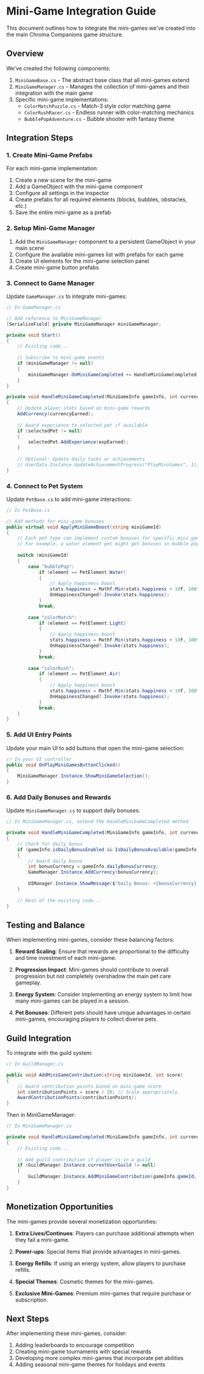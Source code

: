 # Mini-Game Integration Guide

This document outlines how to integrate the mini-games we've created into the main Chroma Companions game structure.

## Overview

We've created the following components:

1. `MiniGameBase.cs` - The abstract base class that all mini-games extend
2. `MiniGameManager.cs` - Manages the collection of mini-games and their integration with the main game
3. Specific mini-game implementations:
   - `ColorMatchPuzzle.cs` - Match-3 style color matching game
   - `ColorRushRacer.cs` - Endless runner with color-matching mechanics
   - `BubblePopAdventure.cs` - Bubble shooter with fantasy theme

## Integration Steps

### 1. Create Mini-Game Prefabs

For each mini-game implementation:

1. Create a new scene for the mini-game
2. Add a GameObject with the mini-game component
3. Configure all settings in the inspector
4. Create prefabs for all required elements (blocks, bubbles, obstacles, etc.)
5. Save the entire mini-game as a prefab

### 2. Setup Mini-Game Manager

1. Add the `MiniGameManager` component to a persistent GameObject in your main scene
2. Configure the available mini-games list with prefabs for each game
3. Create UI elements for the mini-game selection panel
4. Create mini-game button prefabs

### 3. Connect to Game Manager

Update `GameManager.cs` to integrate mini-games:

```csharp
// In GameManager.cs

// Add reference to MiniGameManager
[SerializeField] private MiniGameManager miniGameManager;

private void Start()
{
    // Existing code...
    
    // Subscribe to mini-game events
    if (miniGameManager != null)
    {
        miniGameManager.OnMiniGameCompleted += HandleMiniGameCompleted;
    }
}

private void HandleMiniGameCompleted(MiniGameInfo gameInfo, int currencyEarned, int expEarned)
{
    // Update player stats based on mini-game rewards
    AddCurrency(currencyEarned);
    
    // Award experience to selected pet if available
    if (selectedPet != null)
    {
        selectedPet.AddExperience(expEarned);
    }
    
    // Optional: Update daily tasks or achievements
    // UserData.Instance.UpdateAchievementProgress("PlayMiniGames", 1);
}
```

### 4. Connect to Pet System

Update `PetBase.cs` to add mini-game interactions:

```csharp
// In PetBase.cs

// Add methods for mini-game bonuses
public virtual void ApplyMiniGameBoost(string miniGameId)
{
    // Each pet type can implement custom bonuses for specific mini-games
    // For example, a water element pet might get bonuses in bubble pop game
    
    switch (miniGameId)
    {
        case "bubblePop":
            if (element == PetElement.Water)
            {
                // Apply happiness boost
                stats.happiness = Mathf.Min(stats.happiness + 10f, 100f);
                OnHappinessChanged?.Invoke(stats.happiness);
            }
            break;
            
        case "colorMatch":
            if (element == PetElement.Light)
            {
                // Apply happiness boost
                stats.happiness = Mathf.Min(stats.happiness + 10f, 100f);
                OnHappinessChanged?.Invoke(stats.happiness);
            }
            break;
            
        case "colorRush":
            if (element == PetElement.Air)
            {
                // Apply happiness boost
                stats.happiness = Mathf.Min(stats.happiness + 10f, 100f);
                OnHappinessChanged?.Invoke(stats.happiness);
            }
            break;
    }
}
```

### 5. Add UI Entry Points

Update your main UI to add buttons that open the mini-game selection:

```csharp
// In your UI controller
public void OnPlayMiniGamesButtonClicked()
{
    MiniGameManager.Instance.ShowMiniGameSelection();
}
```

### 6. Add Daily Bonuses and Rewards

Update `MiniGameManager.cs` to support daily bonuses:

```csharp
// In MiniGameManager.cs, extend the HandleMiniGameCompleted method

private void HandleMiniGameCompleted(MiniGameInfo gameInfo, int currencyEarned, int expEarned)
{
    // Check for daily bonus
    if (gameInfo.isDailyBonusEnabled && IsDailyBonusAvailable(gameInfo.gameId))
    {
        // Award daily bonus
        int bonusCurrency = gameInfo.dailyBonusCurrency;
        GameManager.Instance.AddCurrency(bonusCurrency);
        
        UIManager.Instance.ShowMessage($"Daily Bonus: +{bonusCurrency} currency!");
    }
    
    // Rest of the existing code...
}
```

## Testing and Balance

When implementing mini-games, consider these balancing factors:

1. **Reward Scaling**: Ensure that rewards are proportional to the difficulty and time investment of each mini-game.

2. **Progression Impact**: Mini-games should contribute to overall progression but not completely overshadow the main pet care gameplay.

3. **Energy System**: Consider implementing an energy system to limit how many mini-games can be played in a session.

4. **Pet Bonuses**: Different pets should have unique advantages in certain mini-games, encouraging players to collect diverse pets.

## Guild Integration

To integrate with the guild system:

```csharp
// In GuildManager.cs

public void AddMiniGameContribution(string miniGameId, int score)
{
    // Award contribution points based on mini-game score
    int contributionPoints = score / 20; // Scale appropriately
    AwardContributionPoints(contributionPoints);
}
```

Then in MiniGameManager:

```csharp
// In MiniGameManager.cs

private void HandleMiniGameCompleted(MiniGameInfo gameInfo, int currencyEarned, int expEarned)
{
    // Existing code...
    
    // Add guild contribution if player is in a guild
    if (GuildManager.Instance.currentUserGuild != null)
    {
        GuildManager.Instance.AddMiniGameContribution(gameInfo.gameId, currentMiniGame.currentScore);
    }
}
```

## Monetization Opportunities

The mini-games provide several monetization opportunities:

1. **Extra Lives/Continues**: Players can purchase additional attempts when they fail a mini-game.

2. **Power-ups**: Special items that provide advantages in mini-games.

3. **Energy Refills**: If using an energy system, allow players to purchase refills.

4. **Special Themes**: Cosmetic themes for the mini-games.

5. **Exclusive Mini-Games**: Premium mini-games that require purchase or subscription.

## Next Steps

After implementing these mini-games, consider:

1. Adding leaderboards to encourage competition
2. Creating mini-game tournaments with special rewards
3. Developing more complex mini-games that incorporate pet abilities
4. Adding seasonal mini-game themes for holidays and events

